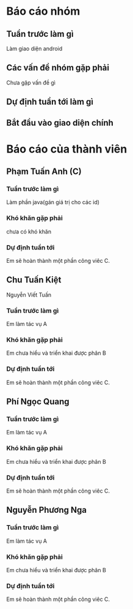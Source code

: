 # Báo cáo nhóm

## Tuần trước làm gì
Làm giao diện android
## Các vấn đề nhóm gặp phải
Chưa gặp vấn đề gì

## Dự định tuần tới làm gì
Bắt đầu vào giao diện chính
---

# Báo cáo của thành viên

## Phạm Tuấn Anh (C)

### Tuần trước làm gì
Làm phần java(gán giá trị cho các id)

### Khó khăn gặp phải
chưa có khó khăn

### Dự định tuần tới
Em sẽ hoàn thành một phần công viêc C.

## Chu Tuấn Kiệt
 Nguyễn Viết Tuấn

### Tuần trước làm gì
Em làm tác vụ A

### Khó khăn gặp phải
Em chưa hiểu và triển khai được phân B

### Dự định tuần tới
Em sẽ hoàn thành một phần công viêc C.

## Phí Ngọc Quang

### Tuần trước làm gì
Em làm tác vụ A

### Khó khăn gặp phải
Em chưa hiểu và triển khai được phân B

### Dự định tuần tới
Em sẽ hoàn thành một phần công viêc C.

## Nguyễn Phương Nga

### Tuần trước làm gì
Em làm tác vụ A

### Khó khăn gặp phải
Em chưa hiểu và triển khai được phân B

### Dự định tuần tới
Em sẽ hoàn thành một phần công viêc C.
